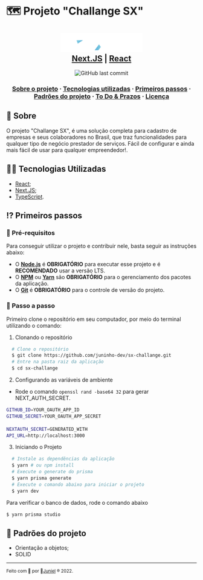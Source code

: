 # 🗺 Projeto "Challange SX"

<h2 align="center">
    <img alt="Dominun" src="public/logo.png" height="50px" />
    <br/>
   <a href="https://nextjs.org/" target="_blank" rel="noopener">Next.JS</a> | <a href="https://pt-br.reactjs.org/" target="_blank" rel="noopener">React</a> 
</h2>

<p align="center">
  <img alt="GitHub last commit" src="https://img.shields.io/badge/Made%20with-TypeScript-1f425f.svg?logo=typescript">
</p>

<h3 align="center">
  <a href="#-sobre">Sobre o projeto</a>
  <span> · </span>
  <a href="#-tecnologias-utilizadas">Tecnologias utilizadas</a>
  <span> · </span>
  <a href="#-primeiros-passos">Primeiros passos</a>
  <span> · </span>
  <a href="#-padroes-contribuir">Padrões do projeto</a>
  <span> · </span>
  <a href="#-to-do-&-prazos">To Do & Prazos</a>
  <span> · </span>
  <a href="#-licença">Licença</a>
</h3>

## 💭 Sobre

O projeto "Challange SX", é uma solução completa para cadastro de empresas e seus colaboradores no Brasil, que traz funcionalidades para qualquer tipo de negócio prestador de serviços. Fácil de configurar e ainda mais fácil de usar para qualquer empreendedor!.

## 👨‍💻 Tecnologias Utilizadas

- <a href="https://pt-br.reactjs.org/" target="_blank" rel="noopener">React</a>;
- <a href="https://nextjs.org/" target="_blank" rel="noopener">Next.JS</a>;
- <a href="https://www.typescriptlang.org/" target="_blank" rel="noopener">TypeScript</a>.

## ⁉ Primeiros passos

### 🤔 Pré-requisitos

Para conseguir utilizar o projeto e contribuir nele, basta seguir as instruções abaixo:

- O **<a href="https://nodejs.org/en/" target="_blank" rel="noopener">Node.js</a>** é **OBRIGATÓRIO** para executar esse projeto e é **RECOMENDADO** usar a versão LTS.
- O **<a href="https://www.npmjs.com/" target="_blank" rel="noopener">NPM</a>** ou **<a href="https://yarnpkg.com/" target="_blank" rel="noopener">Yarn</a>** são **OBRIGATÓRIO** para o gerenciamento dos pacotes da aplicação.
- O **<a href="https://git-scm.com/" target="_blank" rel="noopener">Git</a>** é **OBRIGATÓRIO** para o controle de versão do projeto.

### 📝 Passo a passo

Primeiro clone o repositório em seu computador, por meio do terminal utilizando o comando:

1. Clonando o repositório

```sh
  # Clone o repositório
  $ git clone https://github.com/juninho-dev/sx-challange.git
  # Entre na pasta raiz da aplicação
  $ cd sx-challange
```

2. Configurando as variáveis de ambiente
- Rode o comando `openssl rand -base64 32` para gerar NEXT_AUTH_SECRET.
```sh
GITHUB_ID=YOUR_OAUTH_APP_ID
GITHUB_SECRET=YOUR_OAUTH_APP_SECRET

NEXTAUTH_SECRET=GENERATED_WITH
API_URL=http://localhost:3000
```

3. Iniciando o Projeto

```sh
  # Instale as dependências da aplicação
  $ yarn # ou npm install
  # Execute o generate do prisma
  $ yarn prisma generate
  # Execute o comando abaixo para iniciar o projeto
  $ yarn dev
```

Para verificar o banco de dados, rode o comando abaixo
```sh
$ yarn prisma studio
```

## 💯 Padrões do projeto

- Orientação a objetos;
- SOLID

---

<sup> Feito com 💙 por 👾<a href="https://github.com/juninho-dev/" target="_blank" rel="noopener">Juniel</a> ® 2022.</sup>
